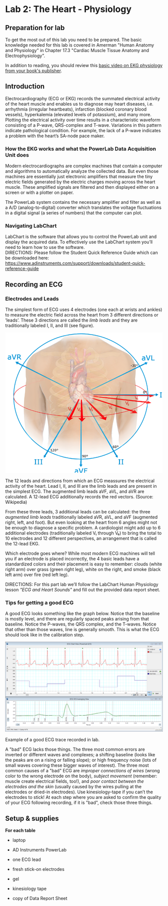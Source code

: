 # Lab 2: The Heart - Physiology

## Preparation for lab

To get the most out of this lab you need to be prepared. The basic knowledge needed for this lab is covered in Amerman "Human Anatomy and Physiology" in Chapter 17.3 "Cardiac Muscle Tissue Anatomy and Electrophysiology".

In addition to reading, you should review this [basic video on EKG physiology from your book's publisher](https://mediaplayer.pearsoncmg.com/assets/V1kYPD_O_9iP5HtiqJnI_fPWbzLFOsbT).

## Introduction

Electrocardiography (ECG or EKG) records the summated electrical activity of the heart muscle and enables us to diagnose may heart diseases, i.e. arrhythmia (irregular heartbeats), infarction (blocked coronary blood vessels), hyperkalemia (elevated levels of potassium), and many more. Plotting the electrical activity over time results in a characteristic waveform consisting of a P-wave, QRS-complex and T-wave. Variations in this pattern indicate pathological condition. For example, the lack of a P-wave indicates a problem with the heart’s SA-node pace maker.

### How the EKG works and what the PowerLab Data Acquisition Unit does

Modern electrocardiographs are complex machines that contain a computer and algorithms to automatically analyze the collected data. But even those machines are essentially just electronic amplifiers that measure the tiny electric fields generated by the electric charges moving across the heart muscle. These amplified signals are filtered and then displayed either on a screen or with a plotter on paper.

The PowerLab system contains the necessary amplifier and filter as well as a A/D (analog-to-digital) converter which translates the voltage fluctuations in a digital signal (a series of numbers) that the computer can plot.

### Navigating LabChart

LabChart is the software that allows you to control the PowerLab unit and display the acquired data. To effectively use the LabChart system you’ll need to learn how to use the software.  
DIRECTIONS: Please follow the Student Quick Reference Guide which can be downloaded here: https://www.adinstruments.com/support/downloads/student-quick-reference-guide

## Recording an ECG

### Electrodes and Leads

The simplest form of ECG uses 4 electrodes (one each at wrists and ankles) to measure the electric field across the heart from 3 different directions or ’leads’. These 3 directions are called the *limb leads* and they are traditionally labeled I, II, and III (see figure).

![](.\figures\EKG_leads.png)

The 12 leads and directions from which an ECG meassures the electrical activity of the heart. Lead I, II, and III are the limb leads and are present in the simplest ECG. The augmented limb leads aVF, aVL, and aVR are calculated. A 12-lead ECG additionally records the red vectors. (Source: Wikipedia)

From these three leads, 3 additional leads can be calculated: the three *augmented limb leads* traditionally labeled aVR, aVL, and aVF (augmented right, left, and foot). But even looking at the heart from 6 angles might not be enough to diagnose a specific problem. A cardiologist might add up to 6 additional electrodes (traditionally labeled V₁ through V₆) to bring the total to 10 electrodes and 12 different perspectives, an arrangement that is called the 12-lead EKG.

Which electrode goes where? While most modern ECG machines will tell you if an electrode is placed incorrectly, the 4 basic leads have a standardized colors and their placement is easy to remember: clouds (white right arm) over grass (green right leg), white on the right, and smoke (black left arm) over fire (red left leg).


DIRECTIONS: For this part lab we’ll follow the LabChart Human Physiology lesson *"ECG and Heart Sounds"* and fill out the provided data report sheet.

### Tips for getting a good ECG

A good ECG looks something like the graph below. Notice that the baseline is mostly level, and there are regularly spaced peaks arising from that baseline. Notice the P-waves, the QRS complex, and the T-waves. Notice that other than those waves, line is generally smooth. This is what the ECG should look like in the calibration step.

![](.\figures\ECG_new.png)

Example of a good ECG trace recorded in lab.

A "bad" ECG lacks those things. The three most common errors are inverted or different waves and complexes; a shifting baseline (looks like the peaks are on a rising or falling slope); or high frequency noise (lots of small waves covering these bigger waves of interest). The three most common causes of a "bad" ECG are *improper connections of wires* (wrong color to the wrong electrode on the body), *subject movement* (remember: muscle create electrical fields, too!), and *poor contact between the electrodes and the skin* (usually caused by the wires pulling at the electrodes or dried-in electrodes). Use kinesiology-tape if you can’t the electrodes to stick! At each step where you are asked to confirm the quality of your ECG following recording, if it is "bad", check those three things.

## Setup & supplies

**For each table**

- laptop

- AD Instruments PowerLab

- one ECG lead

- fresh stick-on electrodes

- gel

- kinesiology tape

- copy of  Data Report Sheet
